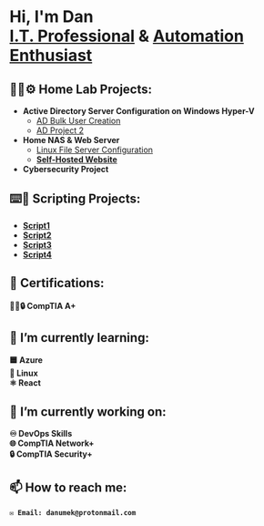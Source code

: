 <h1>Hi, I'm Dan <br/><a href="https://github.com/danumek">I.T. Professional</a> & <a href="https://github.com/danumek">Automation Enthusiast </a>

<h2>👨‍💻⚙️ Home Lab Projects:</h2>

- <b>Active Directory Server Configuration on Windows Hyper-V</b>
  - [AD Bulk User Creation](https://github.com/danumek/ADHomeLab)
  - [AD Project 2](https://github.com/danumek)
- <b>Home NAS & Web Server</b>
  - [Linux File Server Configuration](https://github.com/danumek) <b>
  - [Self-Hosted Website](https://github.com/danumek) <b>
- <b>Cybersecurity Project</b>


<h2>⌨️💪  Scripting Projects:</h2>

  - [Script1](https://github.com/danumek)
  - [Script2](https://github.com/danumek)
  - [Script3](https://github.com/danumek)
  - [Script4](https://github.com/danumek)
  
<h2>📃  Certifications:</h2>
    <b>🔧🌐🔒  CompTIA A+</b>
<h2>🌱 I’m currently learning:</h2>
    <b>🟦 Azure</b><br>
    <b>🐧 Linux</b><br>
    <b>⚛️ React</b>
<h2>🔭 I’m currently working on:</h2>
     ♾️ DevOps Skills<br>
     🌐 CompTIA Network+<br>
     🔒 CompTIA Security+
<h2>📫 How to reach me:</h2> 
  
    ✉️ Email: danumek@protonmail.com

